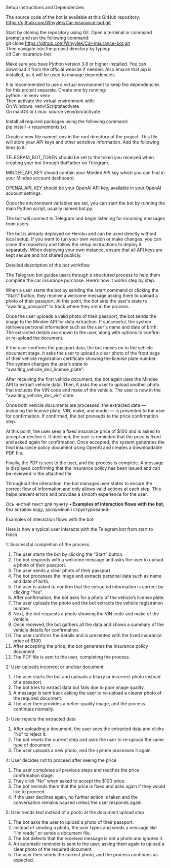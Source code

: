 Setup Instructions and Dependencies

The source code of the bot is available at this GitHub repository:  
https://github.com/Whyylek/Car-insurance-bot.git

Start by cloning the repository using Git. Open a terminal or command prompt and run the following command:  
git clone https://github.com/Whyylek/Car-insurance-bot.git  
Then navigate into the project directory by typing:  
cd Car-insurance-bot

Make sure you have Python version 3.8 or higher installed. You can download it from the official website if needed. Also ensure that pip is installed, as it will be used to manage dependencies.

It is recommended to use a virtual environment to keep the dependencies for this project separate. Create one by running:  
python -m venv venv  
Then activate the virtual environment with:  
On Windows: venv\Scripts\activate  
On macOS or Linux: source venv/bin/activate

Install all required packages using the following command:  
pip install -r requirements.txt  

Create a new file named .env in the root directory of the project. This file will store your API keys and other sensitive information. Add the following lines to it:  

TELEGRAM_BOT_TOKEN should be set to the token you received when creating your bot through BotFather on Telegram.

MINDEE_API_KEY should contain your Mindee API key which you can find in your Mindee account dashboard.

OPENAI_API_KEY should be your OpenAI API key, available in your OpenAI account settings.

Once the environment variables are set, you can start the bot by running the main Python script, usually named bot.py.

The bot will connect to Telegram and begin listening for incoming messages from users.

The bot is already deployed on Heroku and can be used directly without local setup. If you want to run your own version or make changes, you can clone the repository and follow the setup instructions to deploy it separately. When deploying your own instance, ensure that all API keys are kept secure and not shared publicly.


Detailed description of the bot workflow

The Telegram bot guides users through a structured process to help them complete the car insurance purchase. Here’s how it works step by step.

When a user starts the bot by sending the /start command or clicking the “Start” button, they receive a welcome message asking them to upload a photo of their passport. At this point, the bot sets the user's state to "awaiting_passport" to track where they are in the process.

Once the user uploads a valid photo of their passport, the bot sends the image to the Mindee API for data extraction. If successful, the system retrieves personal information such as the user's name and date of birth. The extracted details are shown to the user, along with options to confirm or re-upload the document.

If the user confirms the passport data, the bot moves on to the vehicle document stage. It asks the user to upload a clear photo of the front page of their vehicle registration certificate showing the license plate number. The system changes the user’s state to "awaiting_vehicle_doc_license_plate".

After receiving the first vehicle document, the bot again uses the Mindee API to extract vehicle data. Then, it asks the user to upload another photo that includes the VIN code and make of the vehicle. The user is now in the "awaiting_vehicle_doc_vin" state.

Once both vehicle documents are processed, the extracted data — including the license plate, VIN, make, and model — is presented to the user for confirmation. If confirmed, the bot proceeds to the price confirmation step.

At this point, the user sees a fixed insurance price of $100 and is asked to accept or decline it. If declined, the user is reminded that the price is fixed and asked again for confirmation. Once accepted, the system generates the final insurance policy document using OpenAI and creates a downloadable PDF file.

Finally, the PDF is sent to the user, and the process is complete. A message is displayed confirming that the insurance policy has been issued and can be reviewed in the attached file.

Throughout the interaction, the bot manages user states to ensure the correct flow of information and only allows valid actions at each step. This helps prevent errors and provides a smooth experience for the user.

Ось чистий текст для пункту **• Examples of interaction flows with the bot**, без вставок коду, зрозумілий і структурований:










Examples of interaction flows with the bot

Here is how a typical user interacts with the Telegram bot from start to finish.

1: Successful completion of the process

1. The user starts the bot by clicking the “Start” button.
2. The bot responds with a welcome message and asks the user to upload a photo of their passport.
3. The user sends a clear photo of their passport.
4. The bot processes the image and extracts personal data such as name and date of birth.
5. The user is asked to confirm that the extracted information is correct by clicking “Yes”.
6. After confirmation, the bot asks for a photo of the vehicle’s license plate.
7. The user uploads the photo and the bot extracts the vehicle registration number.
8. Next, the bot requests a photo showing the VIN code and make of the vehicle.
9. Once received, the bot gathers all the data and shows a summary of the vehicle details for confirmation.
10. The user confirms the details and is presented with the fixed insurance price of $100.
11. After accepting the price, the bot generates the insurance policy document.
12. The PDF file is sent to the user, completing the process.

2: User uploads incorrect or unclear document

1. The user starts the bot and uploads a blurry or incorrect photo instead of a passport.
2. The bot tries to extract data but fails due to poor image quality.
3. A message is sent back asking the user to re-upload a clearer photo of the required document.
4. The user then provides a better-quality image, and the process continues normally.

3: User rejects the extracted data

1. After uploading a document, the user sees the extracted data and clicks “No” to reject it.
2. The bot resets the current step and asks the user to re-upload the same type of document.
3. The user uploads a new photo, and the system processes it again.

4: User decides not to proceed after seeing the price

1. The user completes all previous steps and reaches the price confirmation stage.
2. They click “No” when asked to accept the $100 price.
3. The bot reminds them that the price is fixed and asks again if they would like to proceed.
4. If the user declines again, no further action is taken and the conversation remains paused unless the user responds again.

5: User sends text instead of a photo at the document upload step

1. The bot asks the user to upload a photo of their passport.
2. Instead of sending a photo, the user types and sends a message like “I’m ready” or sends a document file.
3. The bot detects that the received message is not a photo and ignores it.
4. An automatic reminder is sent to the user, asking them again to upload a clear photo of the required document.
5. The user then sends the correct photo, and the process continues as expected.


